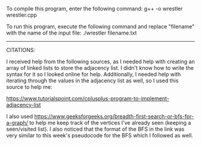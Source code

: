 To compile this program, enter the following command:
g++ -o wrestler wrestler.cpp

To run this program, execute the following command and replace "filename" with the name of the input file:
./wrestler filename.txt

--------------------------------------------------------
CITATIONS:

I received help from the following sources, as I needed help with creating an array of linked lists to store the adjacency list. I didn't know how to write the syntax for it so I looked online for help.
Additionally, I needed help with iterating through the values in the adjacency list as well, so I used this source to help me:

https://www.tutorialspoint.com/cplusplus-program-to-implement-adjacency-list

I also used https://www.geeksforgeeks.org/breadth-first-search-or-bfs-for-a-graph/ to help me keep track of the vertices I've already seen (keeping a seen/visited list). I also noticed that the format of the BFS in the link was very similar to this week's pseudocode for the BFS which I followed as well.
